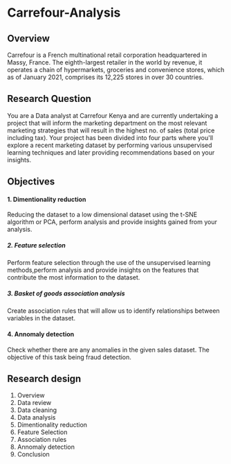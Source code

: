 # Carrefour-Analysis


## Overview
Carrefour is a French multinational retail corporation headquartered in Massy, France. The eighth-largest retailer in the world by revenue, it operates a chain of hypermarkets, groceries and convenience stores, which as of January 2021, comprises its 12,225 stores in over 30 countries.

## Research Question
You are a Data analyst at Carrefour Kenya and are currently undertaking a project that will inform the marketing department on the most relevant marketing strategies that will result in the highest no. of sales (total price including tax). Your project has been divided into four parts where you'll explore a recent marketing dataset by performing various unsupervised learning techniques and later providing recommendations based on your insights.

## Objectives
#### 1. Dimentionality reduction
Reducing the dataset to a low dimensional dataset using the t-SNE algorithm or PCA, perform analysis and provide insights gained from your analysis.

##### 2. Feature selection
Perform feature selection through the use of the unsupervised learning methods,perform analysis and provide insights on the features that contribute the most information to the dataset.

##### 3. Basket of goods association analysis
Create association rules that will allow us to identify relationships between variables in the dataset.

#### 4. Annomaly detection
Check whether there are any anomalies in the given sales dataset. The objective of this task being fraud detection.

## Research design
1. Overview
2. Data review
3. Data cleaning
4. Data analysis
5. Dimentionality reduction
6. Feature Selection
6. Association rules
7. Annomaly detection
8. Conclusion
